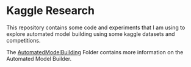 # Kaggle Research

This repository contains some code and experiments that I am using to explore automated model building using some kaggle datasets and competitions.

The [AutomatedModelBuilding](https://github.com/tkawchak/KaggleResearch/tree/master/AutomatedModelBuilding) Folder contains more information on the Automated Model Builder.
